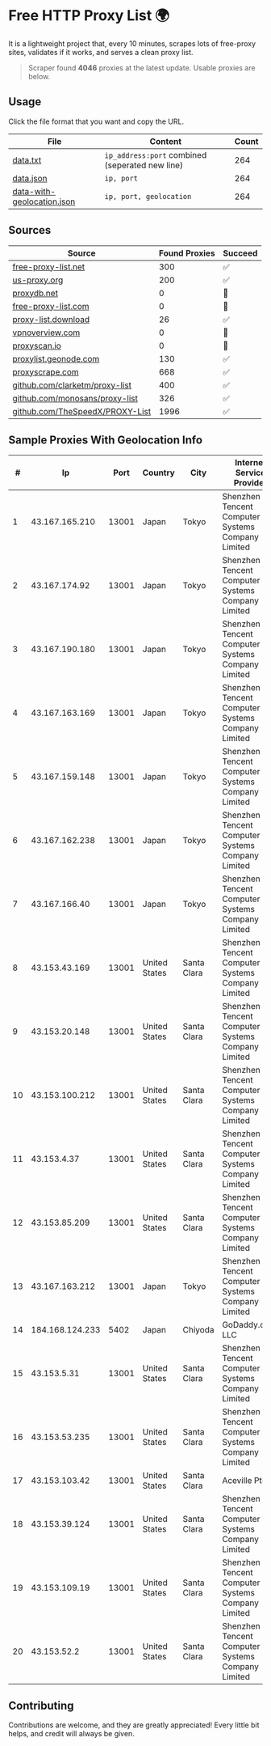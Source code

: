 
# Free HTTP Proxy List 🌍

It is a lightweight project that, every 10 minutes, scrapes lots of free-proxy sites, validates if it works, and serves a clean proxy list.


> Scraper found **4046** proxies at the latest update. Usable proxies are below.

## Usage

Click the file format that you want and copy the URL.


|File|Content|Count|
|----|-------|-----|
|[data.txt](https://raw.githubusercontent.com/themiralay/Proxy-List-World/master/data.txt)|`ip_address:port` combined (seperated new line)|264|
|[data.json](https://raw.githubusercontent.com/themiralay/Proxy-List-World/master/data.json)|`ip, port`|264|
|[data-with-geolocation.json](https://raw.githubusercontent.com/themiralay/Proxy-List-World/master/data-with-geolocation.json)|`ip, port, geolocation`|264|

## Sources

|Source|Found Proxies|Succeed|
|------|-------------|-------|
|[free-proxy-list.net](https://free-proxy-list.net)|300|✅|
|[us-proxy.org](https://www.us-proxy.org)|200|✅|
|[proxydb.net](http://proxydb.net)|0|🚫|
|[free-proxy-list.com](https://free-proxy-list.com/?page=&port=&type%5B%5D=http&type%5B%5D=https&up_time=0&search=Search)|0|🚫|
|[proxy-list.download](https://www.proxy-list.download/HTTP)|26|✅|
|[vpnoverview.com](https://vpnoverview.com/privacy/anonymous-browsing/free-proxy-servers)|0|🚫|
|[proxyscan.io](https://www.proxyscan.io)|0|🚫|
|[proxylist.geonode.com](https://proxylist.geonode.com/api/proxy-list?limit=300&page=1&sort_by=lastChecked&sort_type=desc&protocols=http,https)|130|✅|
|[proxyscrape.com](https://api.proxyscrape.com/v2/?request=displayproxies&protocol=http&timeout=10000&country=all&ssl=all&anonymity=all)|668|✅|
|[github.com/clarketm/proxy-list](https://raw.githubusercontent.com/clarketm/proxy-list/master/proxy-list-raw.txt)|400|✅|
|[github.com/monosans/proxy-list](https://raw.githubusercontent.com/monosans/proxy-list/main/proxies/http.txt)|326|✅|
|[github.com/TheSpeedX/PROXY-List](https://raw.githubusercontent.com/TheSpeedX/PROXY-List/master/http.txt)|1996|✅|


## Sample Proxies With Geolocation Info

|#|Ip|Port|Country|City|Internet Service Provider|
|-|--|----|-------|----|-------------------------|
|1|43.167.165.210|13001|Japan|Tokyo|Shenzhen Tencent Computer Systems Company Limited|
|2|43.167.174.92|13001|Japan|Tokyo|Shenzhen Tencent Computer Systems Company Limited|
|3|43.167.190.180|13001|Japan|Tokyo|Shenzhen Tencent Computer Systems Company Limited|
|4|43.167.163.169|13001|Japan|Tokyo|Shenzhen Tencent Computer Systems Company Limited|
|5|43.167.159.148|13001|Japan|Tokyo|Shenzhen Tencent Computer Systems Company Limited|
|6|43.167.162.238|13001|Japan|Tokyo|Shenzhen Tencent Computer Systems Company Limited|
|7|43.167.166.40|13001|Japan|Tokyo|Shenzhen Tencent Computer Systems Company Limited|
|8|43.153.43.169|13001|United States|Santa Clara|Shenzhen Tencent Computer Systems Company Limited|
|9|43.153.20.148|13001|United States|Santa Clara|Shenzhen Tencent Computer Systems Company Limited|
|10|43.153.100.212|13001|United States|Santa Clara|Shenzhen Tencent Computer Systems Company Limited|
|11|43.153.4.37|13001|United States|Santa Clara|Shenzhen Tencent Computer Systems Company Limited|
|12|43.153.85.209|13001|United States|Santa Clara|Shenzhen Tencent Computer Systems Company Limited|
|13|43.167.163.212|13001|Japan|Tokyo|Shenzhen Tencent Computer Systems Company Limited|
|14|184.168.124.233|5402|Japan|Chiyoda|GoDaddy.com, LLC|
|15|43.153.5.31|13001|United States|Santa Clara|Shenzhen Tencent Computer Systems Company Limited|
|16|43.153.53.235|13001|United States|Santa Clara|Shenzhen Tencent Computer Systems Company Limited|
|17|43.153.103.42|13001|United States|Santa Clara|Aceville Pte.ltd|
|18|43.153.39.124|13001|United States|Santa Clara|Shenzhen Tencent Computer Systems Company Limited|
|19|43.153.109.19|13001|United States|Santa Clara|Shenzhen Tencent Computer Systems Company Limited|
|20|43.153.52.2|13001|United States|Santa Clara|Shenzhen Tencent Computer Systems Company Limited|



## Contributing

Contributions are welcome, and they are greatly appreciated! Every
little bit helps, and credit will always be given.

